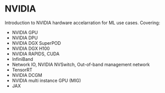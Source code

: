 # NVIDIA

Introduction to NVIDIA hardware accelarration for ML use cases. Covering:

- NVIDIA GPU
- NVIDIA DPU
- NVIDIA DGX SuperPOD
- NVIDIA DGX H100
- NVIDIA RAPIDS, CUDA
- InfiniBand
- Network IO, NVIDIA NVSwitch, Out-of-band management network
- TensorRT
- NVIDIA DCGM
- NVIDIA multi instance GPU (MIG)
- JAX
